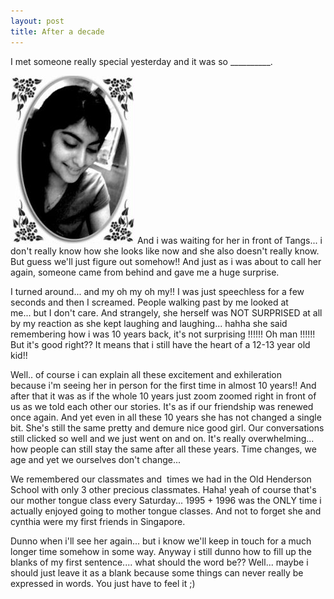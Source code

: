 ```yaml
---
layout: post
title: After a decade
---
```


I met someone really special yesterday and it was so \_\_\_\_\_\_\_\_\_\_.

![](/img/so.jpg) And i was waiting for her in front of Tangs... i don't really know how she looks like now and she also doesn't really know. But guess we'll just figure out somehow!! And just as i was about to call her again, someone came from behind and gave me a huge surprise.

I turned around... and my oh my oh my!! I was just speechless for a few seconds and then I screamed. People walking past by me looked at me... but I don't care. And strangely, she herself was NOT SURPRISED at all by my reaction as she kept laughing and laughing... hahha she said remembering how i was 10 years back, it's not surprising !!!!!! Oh man !!!!!! But it's good right?? It means that i still have the heart of a 12-13 year old kid!!

Well.. of course i can explain all these excitement and exhileration because i'm seeing her in person for the first time in almost 10 years!! And after that it was as if the whole 10 years just zoom zoomed right in front of us as we told each other our stories. It's as if our friendship was renewed once again. And yet even in all these 10 years she has not changed a single bit. She's still the same pretty and demure nice good girl. Our conversations still clicked so well and we just went on and on. It's really overwhelming... how people can still stay the same after all these years. Time changes, we age and yet we ourselves don't change...

We remembered our classmates and  times we had in the Old Henderson School with only 3 other precious classmates. Haha! yeah of course that's our mother tongue class every Saturday... 1995 + 1996 was the ONLY time i actually enjoyed going to mother tongue classes. And not to forget she and cynthia were my first friends in Singapore.

Dunno when i'll see her again... but i know we'll keep in touch for a much longer time somehow in some way. Anyway i still dunno how to fill up the blanks of my first sentence.... what should the word be?? Well... maybe i should just leave it as a blank because some things can never really be expressed in words. You just have to feel it ;)
